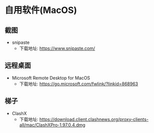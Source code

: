 # 自用软件(MacOS)

## 截图

- snipaste
  - 下载地址: https://www.snipaste.com/

## 远程桌面

- Microsoft Remote Desktop for MacOS
  - 下载地址: https://go.microsoft.com/fwlink/?linkid=868963

## 梯子

- ClashX
  - 下载地址: https://download.client.clashnews.org/proxy-clients-all/mac/ClashXPro-1.97.0.4.dmg

